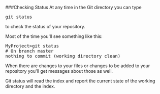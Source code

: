 <!--djw:done-->
###Checking Status
At any time in the Git directory you can type <pre>git status</pre> to check the status of your repository.

Most of the time you'll see something like this:
<pre>
MyProject>git status
# On branch master
nothing to commit (working directory clean)</pre>

When there are changes to your files or changes to be added to your repository you'll get messages about those as well. 

Git status will read the index and report the current state of the working directory and the index.